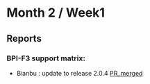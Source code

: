 # Month 2 / Week1

## Reports

### BPI-F3 support matrix:

- Bianbu : update to release 2.0.4 [PR_merged](https://github.com/ruyisdk/support-matrix/pull/126)